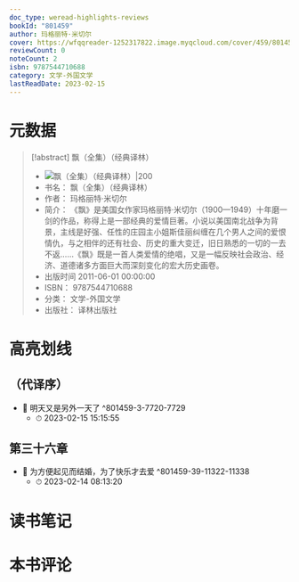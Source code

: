 ```yaml
---
doc_type: weread-highlights-reviews
bookId: "801459"
author: 玛格丽特·米切尔
cover: https://wfqqreader-1252317822.image.myqcloud.com/cover/459/801459/t7_801459.jpg
reviewCount: 0
noteCount: 2
isbn: 9787544710688
category: 文学-外国文学
lastReadDate: 2023-02-15
---
```

# 元数据
> [!abstract] 飘（全集）（经典译林）
> - ![ 飘（全集）（经典译林）|200](https://wfqqreader-1252317822.image.myqcloud.com/cover/459/801459/t7_801459.jpg)
> - 书名： 飘（全集）（经典译林）
> - 作者： 玛格丽特·米切尔
> - 简介： 《飘》是美国女作家玛格丽特·米切尔（1900—1949）十年磨一剑的作品，称得上是一部经典的爱情巨著。小说以美国南北战争为背景，主线是好强、任性的庄园主小姐斯佳丽纠缠在几个男人之间的爱恨情仇，与之相伴的还有社会、历史的重大变迁，旧日熟悉的一切的一去不返……《飘》既是一首人类爱情的绝唱，又是一幅反映社会政治、经济、道德诸多方面巨大而深刻变化的宏大历史画卷。
> - 出版时间 2011-06-01 00:00:00
> - ISBN： 9787544710688
> - 分类： 文学-外国文学
> - 出版社： 译林出版社

# 高亮划线

## （代译序）


- 📌 明天又是另外一天了 ^801459-3-7720-7729
    - ⏱ 2023-02-15 15:15:55 
## 第三十六章


- 📌 为方便起见而结婚，为了快乐才去爱 ^801459-39-11322-11338
    - ⏱ 2023-02-14 08:13:20 
# 读书笔记

# 本书评论
